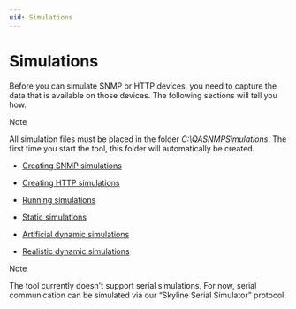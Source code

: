 ```yaml
---
uid: Simulations
---
```


# Simulations

Before you can simulate SNMP or HTTP devices, you need to capture the data that is available on those devices. The following sections will tell you how.

> [!NOTE]
> All simulation files must be placed in the folder *C:\\QASNMPSimulations*. The first time you start the tool, this folder will automatically be created.

- [Creating SNMP simulations](xref:Creating_SNMP_simulations)

- [Creating HTTP simulations](xref:Creating_HTTP_simulations)

- [Running simulations](xref:Running_simulations)

- [Static simulations](xref:Static_simulations)

- [Artificial dynamic simulations](xref:Artificial_dynamic_simulations)

- [Realistic dynamic simulations](xref:Realistic_dynamic_simulations)


> [!NOTE]
> The tool currently doesn't support serial simulations. For now, serial communication can be simulated via our “Skyline Serial Simulator” protocol.
